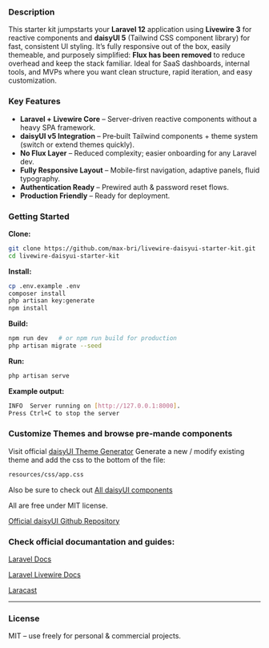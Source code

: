 ### Description
This starter kit jumpstarts your **Laravel 12** application using **Livewire 3** for reactive components and **daisyUI 5** (Tailwind CSS component library) for fast, consistent UI styling. It’s fully responsive out of the box, easily themeable, and purposely simplified: **Flux has been removed** to reduce overhead and keep the stack familiar. Ideal for SaaS dashboards, internal tools, and MVPs where you want clean structure, rapid iteration, and easy customization.


### Key Features
* **Laravel + Livewire Core** – Server-driven reactive components without a heavy SPA framework.
* **daisyUI v5 Integration** – Pre‑built Tailwind components + theme system (switch or extend themes quickly).
* **No Flux Layer** – Reduced complexity; easier onboarding for any Laravel dev.
* **Fully Responsive Layout** – Mobile-first navigation, adaptive panels, fluid typography.
* **Authentication Ready** – Prewired auth & password reset flows.
* **Production Friendly** – Ready for deployment.


### Getting Started
**Clone:**
```bash
git clone https://github.com/max-bri/livewire-daisyui-starter-kit.git
cd livewire-daisyui-starter-kit
```
**Install:**
```bash
cp .env.example .env
composer install
php artisan key:generate
npm install
```
**Build:**
```bash
npm run dev   # or npm run build for production
php artisan migrate --seed
```
**Run:**
```bash
php artisan serve
```
**Example output:**
```bash
INFO  Server running on [http://127.0.0.1:8000].
Press Ctrl+C to stop the server
```


### Customize Themes and browse pre-mande components
Visit official [daisyUI Theme Generator](https://daisyui.com/theme-generator)
Generate a new / modify existing theme and add the css to the bottom of the file:
```bash
resources/css/app.css
```
Also be sure to check out [All daisyUI components](https://daisyui.com/components)

All are free under MIT license.

[Official daisyUI Github Repository](https://github.com/saadeghi/daisyui)


### Check official documantation and guides:
[Laravel Docs](https://laravel.com/docs)

[Laravel Livewire Docs](https://livewire.laravel.com/docs)

[Laracast](https://laracasts.com/)


---


### License

MIT – use freely for personal & commercial projects.


